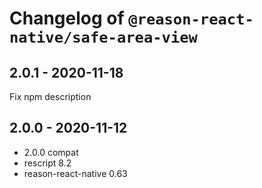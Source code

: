 # Changelog of `@reason-react-native/safe-area-view`

## 2.0.1 - 2020-11-18

Fix npm description

## 2.0.0 - 2020-11-12

- 2.0.0 compat
- rescript 8.2
- reason-react-native 0.63
